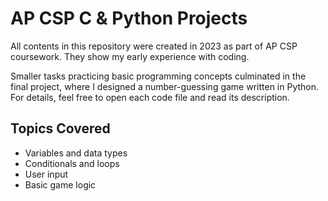 # AP CSP C & Python Projects
All contents in this repository were created in 2023 as part of AP CSP coursework. They show my early experience with coding.

Smaller tasks practicing basic programming concepts culminated in the final project, where I designed a number-guessing game written in Python. 
For details, feel free to open each code file and read its description.

## Topics Covered
- Variables and data types
- Conditionals and loops
- User input
- Basic game logic
